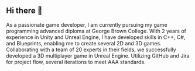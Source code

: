 ## Hi there 👋

As a passionate game developer, I am currently pursuing my game 
programming advanced diploma at George Brown College. With 2 years of
experience in Unity and Unreal Engine, I have developed skills in C++, 
C#, and Blueprints, enabling me to create several 2D and 3D games. 
Collaborating with a team of 20 experts in their fields, we 
successfully developed a 3D multiplayer game in Unreal Engine. 
Utilizing GitHub and Jira for project flow, several iterations to meet AAA standards.
